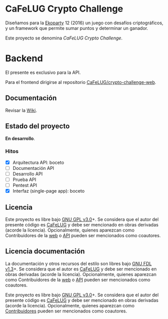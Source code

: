 # CaFeLUG Crypto Challenge

Diseñamos para la [Ekoparty](https://ekoparty.org) 12 (2016) un juego con desafíos criptográficos, y un framework que permite sumar puntos y determinar un ganador.

Este proyecto se denomina *CaFeLUG Crypto Challenge*.

# Backend

El presente es exclusivo para la API.

Para el frontend dirigirse al repositorio [CaFeLUG/crypto-challenge-web](https://github.com/CaFeLUG/crypto-challenge-web).

## Documentación

Revisar la [Wiki](https://github.com/CaFeLUG/crypto-challenge-api/wiki).

## Estado del proyecto

**En desarrollo**.

### Hitos

- [x] Arquitectura API: boceto
- [ ] Documentación API
- [ ] Desarrollo API
- [ ] Prueba API
- [ ] Pentest API
- [x] Interfaz (single-page app): boceto

## Licencia

Este proyecto es libre bajo [GNU GPL v3.0](https://www.gnu.org/licenses/gpl-3.0.html)+. Se considera que el autor del presente código es [CaFeLUG](http://cafelug.org.ar) y debe ser mencionado en obras derivadas (acorde la licencia). Opcionalmente, quienes aparezcan como Contribuidores de la [web](/CaFeLUG/crypto-challenge-web/graphs/contributors) o [API](/CaFeLUG/crypto-challenge-api/graphs/contributors) pueden ser mencionados como coautores.

## Licencia documentación
La documentación y otros recursos del estilo son libres bajo [GNU FDL v1.3](https://www.gnu.org/licenses/fdl-1.3.html)+. Se considera que el autor es [CaFeLUG](http://cafelug.org.ar) y debe ser mencionado en obras derivadas (acorde la licencia). Opcionalmente, quienes aparezcan como Contribuidores de la [web](/CaFeLUG/crypto-challenge-web/graphs/contributors) o [API](/CaFeLUG/crypto-challenge-api/graphs/contributors) pueden ser mencionados como coautores.


Este proyecto es libre bajo [GNU GPL v3.0](https://www.gnu.org/licenses/gpl-3.0.html)+. Se considera que el autor del presente código es [CaFeLUG](http://cafelug.org.ar) y debe ser mencionado en obras derivadas (acorde la licencia). Opcionalmente, quienes aparezcan como [Contribuidores](https://github.com/CaFeLUG/eko-crypto-challenge/graphs/contributors) pueden ser mencionados como coautores.
